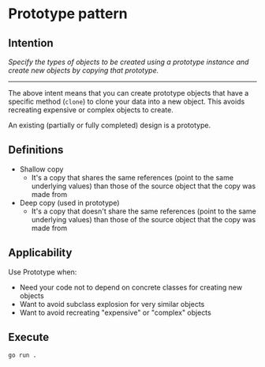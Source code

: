 # Prototype pattern

## Intention

*Specify the types of objects to be created using a prototype instance and create new objects by copying that prototype.*

---

The above intent means that you can create prototype objects that have a specific method (`clone`) to clone your data into a new object. This avoids recreating expensive or complex objects to create.

An existing (partially or fully completed) design is a prototype.

## Definitions
* Shallow copy
    -  It's a copy that shares the same references (point to the same underlying values) than those of the source object that the copy was made from
* Deep copy (used in prototype)
    -  It's a copy that doesn't share the same references (point to the same underlying values) than those of the source object that the copy was made from

## Applicability

Use Prototype when:
* Need your code not to depend on concrete classes for creating new objects
* Want to avoid subclass explosion for very similar objects
* Want to avoid recreating "expensive" or "complex" objects

## Execute

`go run .`